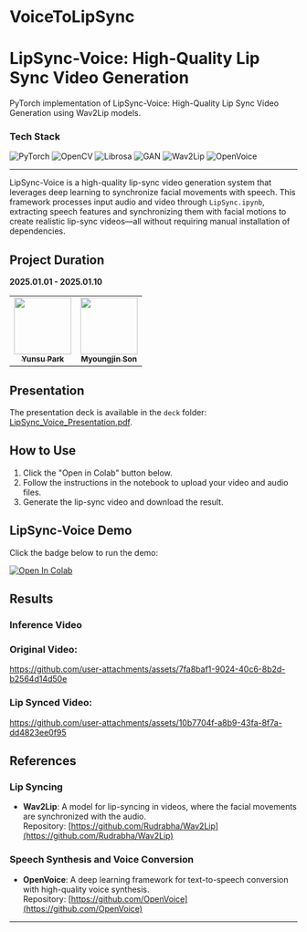 # VoiceToLipSync
 
# LipSync-Voice: High-Quality Lip Sync Video Generation

PyTorch implementation of LipSync-Voice: High-Quality Lip Sync Video Generation using Wav2Lip models.

### Tech Stack

<p align="left">

  <img src="https://img.shields.io/badge/Library-PyTorch-lightgrey" alt="PyTorch"/>
  <img src="https://img.shields.io/badge/Library-OpenCV-black" alt="OpenCV"/>
  <img src="https://img.shields.io/badge/Library-Librosa-orange" alt="Librosa"/>
  <img src="https://img.shields.io/badge/Model-GAN-lightgrey" alt="GAN"/>
  <img src="https://img.shields.io/badge/Library-Wav2Lip-blue" alt="Wav2Lip"/>
  <img src="https://img.shields.io/badge/Library-OpenVoice-teal" alt="OpenVoice"/>
</p>

---
LipSync-Voice is a high-quality lip-sync video generation system that leverages deep learning to synchronize facial movements with speech. This framework processes input audio and video through ``LipSync.ipynb``, extracting speech features and synchronizing them with facial motions to create realistic lip-sync videos—all without requiring manual installation of dependencies.

## Project Duration

**2025.01.01 - 2025.01.10**

<table>
  <tbody>
    <tr>
      <td align="center">
        <a href="https://github.com/PARKYUNSU">
          <img src="https://github.com/PARKYUNSU.png" width="100px;" alt=""/>
          <br /><sub><b>Yunsu Park</b></sub>
        </a>
        <br />
      <td align="center">
        <a href="https://github.com/MyoungJinSon">
          <img src="https://github.com/MyoungJinSon.png" width="100px;" alt=""/>
          <br /><sub><b>Myoungjin Son</b></sub>
        </a>
        <br />
      </td>
    </tr>
  </tbody>
</table>

## Presentation

The presentation deck is available in the `deck` folder: [LipSync_Voice_Presentation.pdf](https://github.com/PARKYUNSU/LipSync-Voice/blob/main/deck/LipSync_Voice_Presentation.pdf).

## How to Use

1. Click the "Open in Colab" button below.
2. Follow the instructions in the notebook to upload your video and audio files.
3. Generate the lip-sync video and download the result.

## LipSync-Voice Demo

Click the badge below to run the demo:

[![Open In Colab](https://colab.research.google.com/assets/colab-badge.svg)](https://colab.research.google.com/github/PARKYUNSU/LipSync-Voice/blob/main/LipSync.ipynb)

## Results

### Inference Video

### Original Video:
https://github.com/user-attachments/assets/7fa8baf1-9024-40c6-8b2d-b2564d14d50e

### Lip Synced Video:
https://github.com/user-attachments/assets/10b7704f-a8b9-43fa-8f7a-dd4823ee0f95

## References

### Lip Syncing
- **Wav2Lip**: A model for lip-syncing in videos, where the facial movements are synchronized with the audio.  
  Repository: [https://github.com/Rudrabha/Wav2Lip](https://github.com/Rudrabha/Wav2Lip)

### Speech Synthesis and Voice Conversion
- **OpenVoice**: A deep learning framework for text-to-speech conversion with high-quality voice synthesis.  
  Repository: [https://github.com/OpenVoice](https://github.com/OpenVoice)

---

